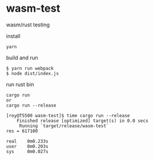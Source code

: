 # wasm-test
wasm/rust testing


install
```
yarn
```

build and run
```
$ yarn run webpack
$ node dist/index.js
```

run rust bin
``` 
cargo run
or
cargo run --release

[roy@T5500 wasm-test]$ time cargo run --release
    Finished release [optimized] target(s) in 0.0 secs
     Running `target/release/wasm-test`
res = 617100

real    0m0.233s
user    0m0.203s
sys     0m0.027s
```




